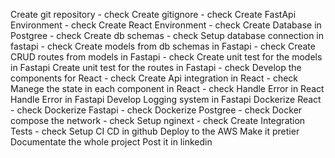 Create git repository - check
Create gitignore - check
Create FastApi Environment - check
Create React Environment - check
Create Database in Postgree - check
Create db schemas - check
Setup database connection in fastapi - check
Create models from db schemas in Fastapi - check
Create CRUD routes from models in Fastapi - check
Create unit test for the models in Fastapi
Create unit test for the routes in Fastapi - check
Develop the components for React - check
Create Api integration in React - check
Manege the state in each component in React - check
Handle Error in React
Handle Error in Fastapi
Develop Logging system in Fastapi
Dockerize React - check
Dockerize Fastapi - check
Dockerize Postgree - check
Docker compose the network - check
Setup nginext - check
Create Integration Tests - check
Setup CI CD in github
Deploy to the AWS
Make it pretier
Documentate the whole project
Post it in linkedin